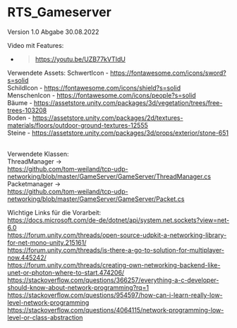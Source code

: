 # RTS_Gameserver

Version 1.0 Abgabe 30.08.2022

Video mit Features:
- > https://youtu.be/UZB77kVTIdU

Verwendete Assets:
SchwertIcon - https://fontawesome.com/icons/sword?s=solid <br>
SchildIcon - https://fontawesome.com/icons/shield?s=solid <br>
MenschenIcon - https://fontawesome.com/icons/people?s=solid <br>
Bäume - https://assetstore.unity.com/packages/3d/vegetation/trees/free-trees-103208 <br>
Boden - https://assetstore.unity.com/packages/2d/textures-materials/floors/outdoor-ground-textures-12555 <br>
Steine - https://assetstore.unity.com/packages/3d/props/exterior/stone-651 <br>
<br>

Verwendete Klassen:<br>
ThreadManager -><br>
https://github.com/tom-weiland/tcp-udp-networking/blob/master/GameServer/GameServer/ThreadManager.cs<br>
Packetmanager -> <br>
https://github.com/tom-weiland/tcp-udp-networking/blob/master/GameServer/GameServer/Packet.cs<br>

Wichtige Links für die Vorarbeit:<br>
https://docs.microsoft.com/de-de/dotnet/api/system.net.sockets?view=net-6.0<br>
https://forum.unity.com/threads/open-source-udpkit-a-networking-library-for-net-mono-unity.215161/<br>
https://forum.unity.com/threads/is-there-a-go-to-solution-for-multiplayer-now.445242/<br>
https://forum.unity.com/threads/creating-own-networking-backend-like-unet-or-photon-where-to-start.474206/<br>
https://stackoverflow.com/questions/366257/everything-a-c-developer-should-know-about-network-programming?rq=1<br>
https://stackoverflow.com/questions/954597/how-can-i-learn-really-low-level-network-programming<br>
https://stackoverflow.com/questions/4064115/network-programming-low-level-or-class-abstraction<br>
